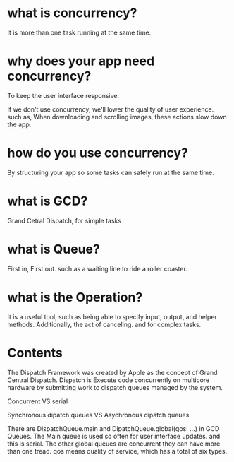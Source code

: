 # what is concurrency?

It is more than one task running at the same time.

# why does your app need concurrency?

To keep the user interface responsive.  

If we don't use concurrency, we'll lower the quality of user experience. such as, When downloading and scrolling images, these actions slow down the app.

# how do you use concurrency?

By structuring your app so some tasks can safely run at the same time. 

# what is GCD?

Grand Cetral Dispatch, for simple tasks

# what is Queue?

First in, First out. such as a waiting line to ride a roller coaster.

# what is the Operation?

It is a useful tool, such as being able to specify input, output, and helper methods. Additionally, the act of canceling. and for complex tasks.

# Contents

The Dispatch Framework was created by Apple as the concept of Grand Central Dispatch. Dispatch is Execute code concurrently on multicore hardware by submitting work to dispatch queues managed by the system.

Concurrent VS serial

Synchronous dipatch queues VS Asychronous dipatch queues

There are DispatchQueue.main and DipatchQueue.global(qos: ...) in GCD Queues. The Main queue is used so often for user interface updates. and this is serial.
The other global queues are concurrent they can have more than one tread. qos means quality of service, which has a total of six types.







